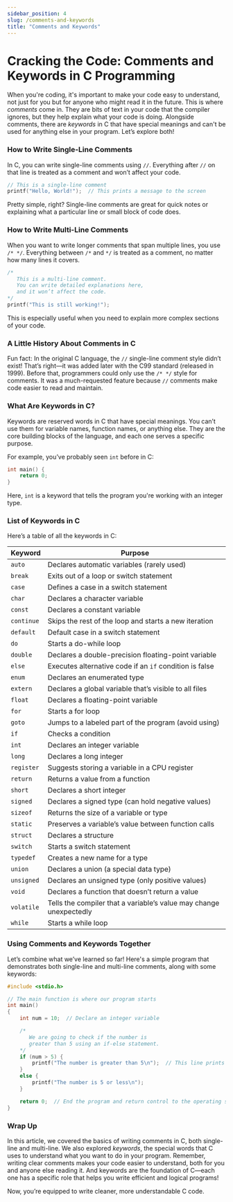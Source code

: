 ```yaml
---
sidebar_position: 4
slug: /comments-and-keywords
title: "Comments and Keywords"
---
```


# Cracking the Code: Comments and Keywords in C Programming

When you're coding, it's important to make your code easy to understand, not just for you but for anyone who might read it in the future. This is where _comments_ come in. They are bits of text in your code that the compiler ignores, but they help explain what your code is doing. Alongside comments, there are _keywords_ in C that have special meanings and can't be used for anything else in your program. Let’s explore both!

### How to Write Single-Line Comments

In C, you can write single-line comments using `//`. Everything after `//` on that line is treated as a comment and won’t affect your code.

```c
// This is a single-line comment
printf("Hello, World!");  // This prints a message to the screen
```

Pretty simple, right? Single-line comments are great for quick notes or explaining what a particular line or small block of code does.

### How to Write Multi-Line Comments

When you want to write longer comments that span multiple lines, you use `/* */`. Everything between `/*` and `*/` is treated as a comment, no matter how many lines it covers.

```c
/*
   This is a multi-line comment.
   You can write detailed explanations here,
   and it won’t affect the code.
*/
printf("This is still working!");
```

This is especially useful when you need to explain more complex sections of your code.

### A Little History About Comments in C

Fun fact: In the original C language, the `//` single-line comment style didn’t exist! That’s right—it was added later with the C99 standard (released in 1999). Before that, programmers could only use the `/* */` style for comments. It was a much-requested feature because `//` comments make code easier to read and maintain.

### What Are Keywords in C?

Keywords are reserved words in C that have special meanings. You can’t use them for variable names, function names, or anything else. They are the core building blocks of the language, and each one serves a specific purpose.

For example, you’ve probably seen `int` before in C:

```c
int main() {
    return 0;
}
```

Here, `int` is a keyword that tells the program you're working with an integer type.

### List of Keywords in C

Here’s a table of all the keywords in C:

| Keyword    | Purpose                                                            |
| ---------- | ------------------------------------------------------------------ |
| `auto`     | Declares automatic variables (rarely used)                         |
| `break`    | Exits out of a loop or switch statement                            |
| `case`     | Defines a case in a switch statement                               |
| `char`     | Declares a character variable                                      |
| `const`    | Declares a constant variable                                       |
| `continue` | Skips the rest of the loop and starts a new iteration              |
| `default`  | Default case in a switch statement                                 |
| `do`       | Starts a do-while loop                                             |
| `double`   | Declares a double-precision floating-point variable                |
| `else`     | Executes alternative code if an `if` condition is false            |
| `enum`     | Declares an enumerated type                                        |
| `extern`   | Declares a global variable that’s visible to all files             |
| `float`    | Declares a floating-point variable                                 |
| `for`      | Starts a for loop                                                  |
| `goto`     | Jumps to a labeled part of the program (avoid using)               |
| `if`       | Checks a condition                                                 |
| `int`      | Declares an integer variable                                       |
| `long`     | Declares a long integer                                            |
| `register` | Suggests storing a variable in a CPU register                      |
| `return`   | Returns a value from a function                                    |
| `short`    | Declares a short integer                                           |
| `signed`   | Declares a signed type (can hold negative values)                  |
| `sizeof`   | Returns the size of a variable or type                             |
| `static`   | Preserves a variable’s value between function calls                |
| `struct`   | Declares a structure                                               |
| `switch`   | Starts a switch statement                                          |
| `typedef`  | Creates a new name for a type                                      |
| `union`    | Declares a union (a special data type)                             |
| `unsigned` | Declares an unsigned type (only positive values)                   |
| `void`     | Declares a function that doesn’t return a value                    |
| `volatile` | Tells the compiler that a variable’s value may change unexpectedly |
| `while`    | Starts a while loop                                                |

### Using Comments and Keywords Together

Let’s combine what we’ve learned so far! Here's a simple program that demonstrates both single-line and multi-line comments, along with some keywords:

```c
#include <stdio.h>

// The main function is where our program starts
int main()
{
    int num = 10;  // Declare an integer variable

    /*
       We are going to check if the number is
       greater than 5 using an if-else statement.
    */
    if (num > 5) {
        printf("The number is greater than 5\n");  // This line prints a message
    }
    else {
        printf("The number is 5 or less\n");
    }

    return 0;  // End the program and return control to the operating system
}
```

### Wrap Up

In this article, we covered the basics of writing comments in C, both single-line and multi-line. We also explored _keywords_, the special words that C uses to understand what you want to do in your program. Remember, writing clear comments makes your code easier to understand, both for you and anyone else reading it. And keywords are the foundation of C—each one has a specific role that helps you write efficient and logical programs!

Now, you’re equipped to write cleaner, more understandable C code.
